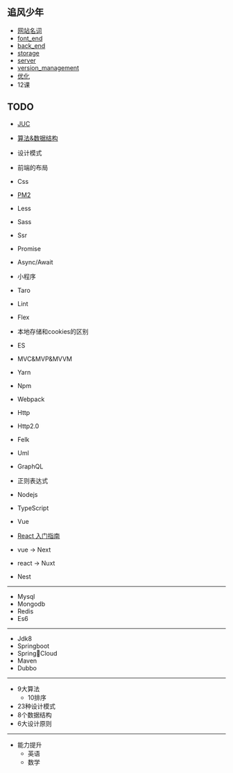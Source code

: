 ## 追风少年
- [网站名词](/noun.md)
- [font_end](/share/font_end/index.md)
- [back_end](/share/back_end/index.md)
- [storage](/share/storages/index.md)
- [server](/share/server/index.md) 
- [version_management](/share/vs/git/index.md)
- [优化](/share/optimization/index.md)
- 12课

## TODO
- [JUC](./demo/juc/index.md)
- [算法&数据结构](./share/datastructureandalgorithm/index.md)
- 设计模式
- 前端的布局
- Css
- [PM2](/demo/pm2/index.md)
- Less
- Sass
- Ssr
- Promise
- Async/Await
- 小程序
- Taro
- Lint
- Flex
- 本地存储和cookies的区别
- ES
- MVC&MVP&MVVM
- Yarn
- Npm   
- Webpack
- Http

- Http2.0
- Felk
- Uml
- GraphQL
- 正则表达式
- Nodejs
- TypeScript
- Vue
- [React 入门指南]()
- vue -> Next
- react -> Nuxt
- Nest
---
- Mysql
- Mongodb
- Redis
- Es6
---
- Jdk8
- Springboot
- SpringCloud
- Maven
- Dubbo
---
- 9大算法
    - 10排序
- 23种设计模式
- 8个数据结构
- 6大设计原则
---
- 能力提升
    - 英语
    - 数学

